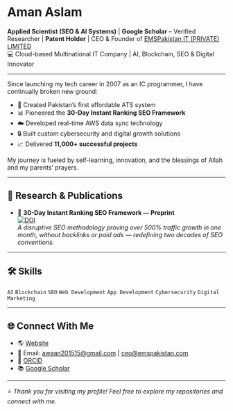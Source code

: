 # **Aman Aslam**

**Applied Scientist (SEO & AI Systems)** | **Google Scholar** – Verified Researcher | **Patent Holder** | CEO & Founder of [EMSPakistan IT (PRIVATE) LIMITED](https://emspakistan.com)  
💻 Cloud-based Multinational IT Company | AI, Blockchain, SEO & Digital Innovator

---

Since launching my tech career in 2007 as an IC programmer, I have continually broken new ground:

- 🚀 Created Pakistan’s first affordable ATS system
- 📊 Pioneered the **30-Day Instant Ranking SEO Framework**
- ☁️ Developed real-time AWS data sync technology
- 🔒 Built custom cybersecurity and digital growth solutions
- 📈 Delivered **11,000+ successful projects**

My journey is fueled by self-learning, innovation, and the blessings of Allah and my parents’ prayers.

---

## 📄 Research & Publications

- 📑 **30-Day Instant Ranking SEO Framework — Preprint**  
  [![DOI](https://zenodo.org/badge/DOI/10.5281/zenodo.15734918.svg)](https://doi.org/10.5281/zenodo.15734918)  
  *A disruptive SEO methodology proving over 500% traffic growth in one month, without backlinks or paid ads — redefining two decades of SEO conventions.*

---

## 🛠️ Skills

`AI` `Blockchain` `SEO` `Web Development` `App Development` `Cybersecurity` `Digital Marketing`

---

## 🌐 Connect With Me

- 🌎 [Website](https://emspakistan.com)
- 📧 Email: [awaan201515@gmail.com](mailto:awaan201515@gmail.com) | [ceo@emspakistan.com](mailto:ceo@emspakistan.com)
- 🧪 [ORCID](https://orcid.org/0009-0009-3872-1747)
- 📚 [Google Scholar](https://scholar.google.com/citations?view_op=list_works&hl=en&hl=en&user=A3MZedMAAAAJ)

---

⭐ *Thank you for visiting my profile! Feel free to explore my repositories and connect with me.*


